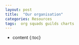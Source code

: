 ```yaml
---
layout: post
title:  "Our organisation"
categories: Resources
tags:  org squads guilds charts
---
```


* content
{:toc}
